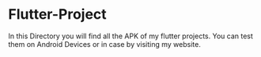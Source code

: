 # Flutter-Project
In this Directory you will find all the APK of my flutter projects.
You can test them on Android Devices or in case by visiting my website.
